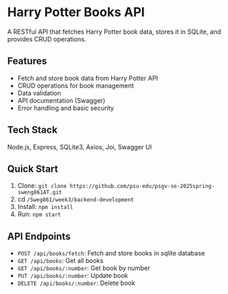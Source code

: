 # Harry Potter Books API

A RESTful API that fetches Harry Potter book data, stores it in SQLite, and provides CRUD operations.

## Features
- Fetch and store book data from Harry Potter API
- CRUD operations for book management
- Data validation
- API documentation (Swagger)
- Error handling and basic security

## Tech Stack
Node.js, Express, SQLite3, Axios, Joi, Swagger UI

## Quick Start
1. Clone: `git clone https://github.com/psu-edu/psgv-se-2025spring-sweng861AT.git`
2. cd `/Sweg861/week3/backend-development`
3. Install: `npm install`
4. Run: `npm start`

## API Endpoints
- `POST /api/books/fetch`: Fetch and store books in sqlite database
- `GET /api/books`: Get all books
- `GET /api/books/:number`: Get book by number
- `PUT /api/books/:number`: Update book
- `DELETE /api/books/:number`: Delete book

